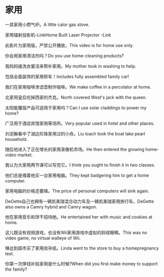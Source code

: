 # 家用

<p><span class="chinese">一具家用小燃气炉。</span><span class="english">A little calor gas stove.</span></p>

<p><span class="chinese">家用镭射投影机-Link</span><span class="english">Home Built Laser Projector -Link</span></p>

<p><span class="chinese">此影片为家用版，严禁公开播放。</span><span class="english">This video is for home use only.</span></p>

<p><span class="chinese">你会用家用清洁剂吗？</span><span class="english">Do you use home-cleaning products?</span></p>

<p><span class="chinese">我妈妈接洗衣裳活来帮补家用。</span><span class="english">My mother took in washing to help.</span></p>

<p><span class="chinese">包括全面装饰的家用轿车！</span><span class="english">Includes fully assembled family car!</span></p>

<p><span class="chinese">我们在家用咖啡渗滤壶制作咖啡。</span><span class="english">We make coffee in a percolator at home.</span></p>

<p><span class="chinese">北家用皇后吃掉西家的杰克。</span><span class="english">North covered West's jack with the queen.</span></p>

<p><span class="chinese">太阳能覆层产品可适用于家用吗？</span><span class="english">Can I use solar claddings to power my home?</span></p>

<p><span class="chinese">广泛用于酒店宾馆家用等场所。</span><span class="english">Very popular used in hotel and other places.</span></p>

<p><span class="chinese">刘泥鳅看中了湖边珍珠家用过的小舟。</span><span class="english">Liu loach took the boat lake pearl household.</span></p>

<p><span class="chinese">随后他进入了正在增长的家用录像机市场。</span><span class="english">He then entered the growing home-video market.</span></p>

<p><span class="chinese">我认为大家用两节课可以写完它。</span><span class="english">I think you ought to finish it in two classes.</span></p>

<p><span class="chinese">他们总是缠着他买一台家用电脑。</span><span class="english">They kept badgering him to get a home computer.</span></p>

<p><span class="chinese">家用电脑的价格还要降。</span><span class="english">The price of personal computers will sink again.</span></p>

<p><span class="chinese">DeGette自己也拥有一辆凯美瑞混合动力车及一辆凯美瑞家用旅行车。</span><span class="english">DeGette also owns a Camry hybrid and Camry wagon.</span></p>

<p><span class="chinese">他在家用音乐和饼干招待她。</span><span class="english">He entertained her with music and cookies at home.</span></p>

<p><span class="chinese">这儿既没有视频游戏，也没有Wii家用游戏中虚拟的斜视眼睛。</span><span class="english">This was no video game, no virtual walleye of Wii.</span></p>

<p><span class="chinese">琳达到超市买了家用验孕纸。</span><span class="english">Linda went to the store to buy a homepregnancy test.</span></p>

<p><span class="chinese">你第一次挣钱补贴家用是什么时候?</span><span class="english">When did you first make money to support the family?</span></p>

